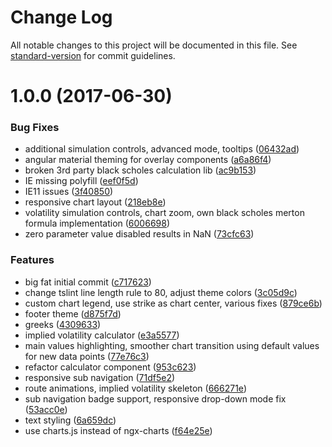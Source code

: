 # Change Log

All notable changes to this project will be documented in this file. See [standard-version](https://github.com/conventional-changelog/standard-version) for commit guidelines.

<a name="1.0.0"></a>
# 1.0.0 (2017-06-30)


### Bug Fixes

* additional simulation controls, advanced mode, tooltips ([06432ad](https://github.com/tomastrajan/options/commit/06432ad))
* angular material theming for overlay components ([a6a86f4](https://github.com/tomastrajan/options/commit/a6a86f4))
* broken 3rd party black scholes calculation lib ([ac9b153](https://github.com/tomastrajan/options/commit/ac9b153))
* IE missing polyfill ([eef0f5d](https://github.com/tomastrajan/options/commit/eef0f5d))
* IE11 issues ([3f40850](https://github.com/tomastrajan/options/commit/3f40850))
* responsive chart layout ([218eb8e](https://github.com/tomastrajan/options/commit/218eb8e))
* volatility simulation controls, chart zoom, own black scholes merton formula implementation ([6006698](https://github.com/tomastrajan/options/commit/6006698))
* zero parameter value disabled results in NaN ([73cfc63](https://github.com/tomastrajan/options/commit/73cfc63))


### Features

* big fat initial commit ([c717623](https://github.com/tomastrajan/options/commit/c717623))
* change tslint line length rule to 80, adjust theme colors ([3c05d9c](https://github.com/tomastrajan/options/commit/3c05d9c))
* custom chart legend, use strike as chart center, various fixes ([879ce6b](https://github.com/tomastrajan/options/commit/879ce6b))
* footer theme ([d875f7d](https://github.com/tomastrajan/options/commit/d875f7d))
* greeks ([4309633](https://github.com/tomastrajan/options/commit/4309633))
* implied volatility calculator ([e3a5577](https://github.com/tomastrajan/options/commit/e3a5577))
* main values highlighting, smoother chart transition using default values for new data points ([77e76c3](https://github.com/tomastrajan/options/commit/77e76c3))
* refactor calculator component ([953c623](https://github.com/tomastrajan/options/commit/953c623))
* responsive sub navigation ([71df5e2](https://github.com/tomastrajan/options/commit/71df5e2))
* route animations, implied volatility skeleton ([666271e](https://github.com/tomastrajan/options/commit/666271e))
* sub navigation badge support, responsive drop-down mode fix ([53acc0e](https://github.com/tomastrajan/options/commit/53acc0e))
* text styling ([6a659dc](https://github.com/tomastrajan/options/commit/6a659dc))
* use charts.js instead of ngx-charts ([f64e25e](https://github.com/tomastrajan/options/commit/f64e25e))
